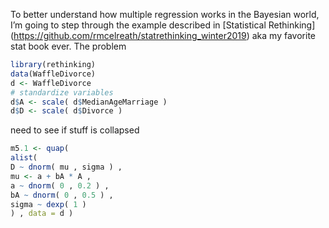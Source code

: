 To better understand how multiple regression works in the Bayesian
world, I’m going to step through the example described in \[Statistical
Rethinking\]
(<a href="https://github.com/rmcelreath/statrethinking_winter2019" class="uri">https://github.com/rmcelreath/statrethinking_winter2019</a>)
aka my favorite stat book ever. The problem

``` r
library(rethinking)
data(WaffleDivorce)
d <- WaffleDivorce
# standardize variables
d$A <- scale( d$MedianAgeMarriage )
d$D <- scale( d$Divorce )
```

need to see if stuff is collapsed

``` r
m5.1 <- quap(
alist(
D ~ dnorm( mu , sigma ) ,
mu <- a + bA * A ,
a ~ dnorm( 0 , 0.2 ) ,
bA ~ dnorm( 0 , 0.5 ) ,
sigma ~ dexp( 1 )
) , data = d )
```
